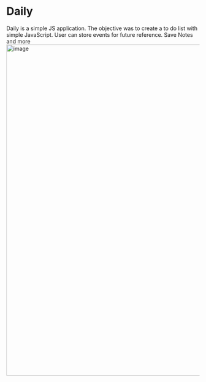 # Daily
Daily is a simple JS application. The objective was to create a to do list with simple JavaScript. 
User can store events for future reference. 
Save Notes and more 
<img width="864" alt="image" src="https://user-images.githubusercontent.com/93692943/221383223-42c88c3e-bee9-42f7-a30d-1e5f3af3b547.png">
